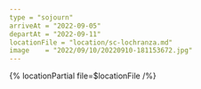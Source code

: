 ```yaml
---
type = "sojourn"
arriveAt = "2022-09-05"
departAt = "2022-09-11"
locationFile = "location/sc-lochranza.md"
image    = "2022/09/10/20220910-181153672.jpg"
---
```


{% locationPartial file=$locationFile /%} 
